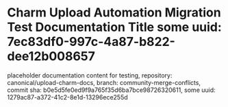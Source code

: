 # Charm Upload Automation Migration Test Documentation Title some uuid: 7ec83df0-997c-4a87-b822-dee12b008657
 placeholder documentation content for testing,  repository: canonical/upload-charm-docs,  branch: community-merge-conflicts,  commit sha: b0e5d5fe0ed9f9a765f35d6ba7bce98726320611,  some uuid: 1279ac87-a372-41c2-8e1d-13296ece255d